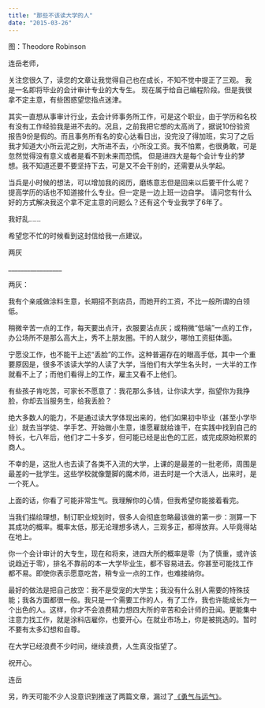 ```yaml
---
title: "那些不该读大学的人"
date: "2015-03-26"
---
```


图：Theodore Robinson

连岳老师，

关注您很久了，读您的文章让我觉得自己也在成长，不知不觉中提正了三观。 我是一名即将毕业的会计审计专业的大专生。 现在属于给自己编程阶段。但是我很拿不定主意，有些困惑望您指点迷津。

其实一直想从事审计行业，去会计师事务所工作，可是这个职业，由于学历和名校有没有工作经验我是进不去的。况且，之前我把它想的太高尚了，据说10份验资报告9份是假的。而且事务所有名的安心达看日出，没完没了得加班，实习了之后我才知道大小所云泥之别，大所进不去，小所没工资。我不怕累，也很勇敢，可是忽然觉得没有意义或者是看不到未来而恐慌。 但是进四大是每个会计专业的梦想。我不知道还要不要坚持下去，可是又不会干别的，还需要从头学起。

当兵是小时候的想法，可以增加我的阅历，磨练意志但是回来以后要干什么呢？ 提高学历的话也不知道接什么专业。但一定是一边上班一边自学。 请问您有什么好的方式解决我这个拿不定主意的问题么？还有这个专业我学了6年了。

我好乱……

希望您不忙的时候看到这封信给我一点建议。

两灰

\_\_\_\_\_\_\_\_\_\_\_\_\_\_\_\_\_  

两灰：

我有个亲戚做涂料生意，长期招不到店员，而她开的工资，不比一般所谓的白领低。

稍微辛苦一点的工作，每天要出点汗，衣服要沾点灰；或稍微“低端”一点的工作，办公场所不是那么高大上，秀不上朋友圈。干的人就少，哪怕工资挺体面。

宁愿没工作，也不能干上述“丢脸”的工作。这种普遍存在的眼高手低，其中一个重要原因是，很多不该读大学的人读了大学，当他们有大学生名头时，一大半的工作就看不上了；而他们看得上的工作，雇主又看不上他们。

有些孩子肯吃苦，可家长不愿意了：我花那么多钱，让你读大学，指望你为我挣脸，你却去当服务生，给我丢脸？

绝大多数人的能力，不是通过读大学体现出来的，他们如果初中毕业（甚至小学毕业）就去当学徒、学手艺、开始做小生意，谁愿雇就给谁干，在实践中找到自己的特长，七八年后，他们才二十多岁，但可能已经是出色的工匠，或完成原始积累的商人。

不幸的是，这批人也去读了各类不入流的大学，上课的是最差的一批老师，周围是最差的一批学生。这些学校就像蹩脚的魔术师，进去时是一个大活人，出来时，是一个死人。

上面的话，你看了可能非常生气。我理解你的心情，但我希望你能接着看完。

当我们描绘理想，制订职业规划时，很多人会彻底忽略最该做的第一步：测算一下其成功的概率。概率太低，那无论理想多诱人，三观多正，都得放弃。人毕竟得站在地上。

你一个会计审计的大专生，现在和将来，进四大所的概率是零（为了慎重，或许该说趋近于零），排名不靠前的本一大学毕业生，都不容易进去。你甚至可能找工作都不易。即使你表示愿意吃苦，稍专业一点的工作，也难接纳你。

最好的做法是把自己放空：我不是受宠的大学生；我没有什么别人需要的特殊技能；我各方面都很一般。我只是一个需要工作的人，有了工作，我也许能成长为一个出色的人。这样，你才不会浪费精力想四大所的辛苦和会计师的丑闻。更能集中注意力找工作，就是涂料店雇你，也要开心。在就业市场上，你是被挑选的。暂时不要有太多幻想和自尊。

在大学已经浪费不少时间，继续浪费，人生真没指望了。

祝开心。

连岳

另，昨天可能不少人没意识到推送了两篇文章，漏过了[《勇气与运气》](http://mp.weixin.qq.com/s?__biz=MjM5NDU0Mjk2MQ==&mid=205222316&idx=1&sn=aea6bf52ed7e14bb426743cb38905d1b&scene=21#wechat_redirect)。
